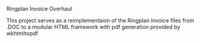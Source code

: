 Ringplan Invoice Overhaul

This project serves as a reimplementaion of the Ringplan Invoice files from .DOC to a modular HTML framework with pdf generation provided by wkhtmltopdf